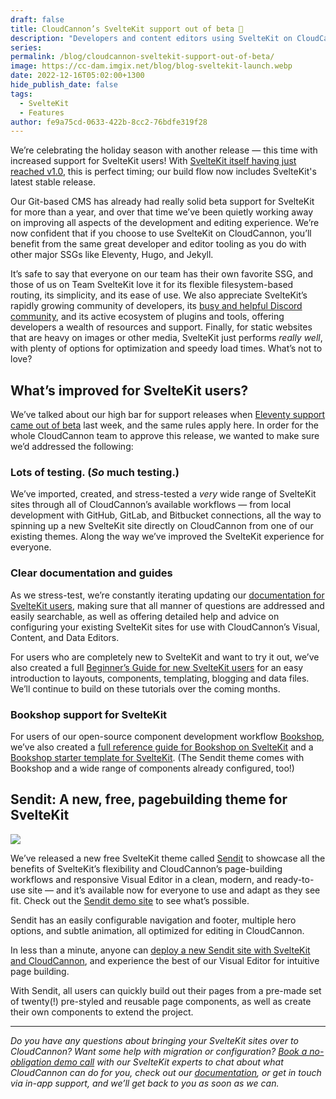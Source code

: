 ```yaml
---
draft: false
title: CloudCannon’s SvelteKit support out of beta 🎉
description: "Developers and content editors using SvelteKit on CloudCannon will now benefit from the same great tooling, tutorials, and documentation  as users of other major SSGs like Eleventy, Hugo, and Jekyll —\_as well as a free new theme!"
series:
permalink: /blog/cloudcannon-sveltekit-support-out-of-beta/
image: https://cc-dam.imgix.net/blog/blog-sveltekit-launch.webp
date: 2022-12-16T05:02:00+1300
hide_publish_date: false
tags:
  - SvelteKit
  - Features
author: fe9a75cd-0633-422b-8cc2-76bdfe319f28
---
```

We’re celebrating the holiday season with another release — this time with increased support for SvelteKit users\! With [SvelteKit itself having just reached v1.0](https://svelte.dev/blog/announcing-sveltekit-1.0), this is perfect timing; our build flow now includes SvelteKit's latest stable release.&nbsp;

Our Git-based CMS has already had really solid beta support for SvelteKit for more than a year, and over that time we’ve been quietly working away on improving all aspects of the development and editing experience. We’re now confident that if you choose to use SvelteKit on CloudCannon, you’ll benefit from the same great developer and editor tooling as you do with other major SSGs like Eleventy, Hugo, and Jekyll.

It’s safe to say that everyone on our team has their own favorite SSG, and those of us on Team SvelteKit love it for its flexible filesystem-based routing, its simplicity, and its ease of use. We also appreciate SvelteKit’s rapidly growing community of developers, its [busy and helpful Discord community](https://svelte.dev/chat), and its active ecosystem of plugins and tools, offering developers a wealth of resources and support. Finally, for static websites that are heavy on images or other media, SvelteKit just performs *really well*, with plenty of options for optimization and speedy load times. What’s not to love?

## What’s improved for SvelteKit users?

We’ve talked about our high bar for support releases when [Eleventy support came out of beta](https://cloudcannon.com/blog/new-eleventy-features-a-new-theme-and-full-eleventy-support/) last week, and the same rules apply here. In order for the whole CloudCannon team to approve this release, we wanted to make sure we’d addressed the following:

### Lots of testing. (*So* much testing.)

We’ve imported, created, and stress-tested a *very* wide range of SvelteKit sites through all of CloudCannon’s available workflows — from local development with GitHub, GitLab, and Bitbucket connections, all the way to spinning up a new SvelteKit site directly on CloudCannon from one of our existing themes. Along the way we’ve improved the SvelteKit experience for everyone.

### Clear documentation and guides

As we stress-test, we’re constantly iterating updating our [documentation for SvelteKit users](https://cloudcannon.com/documentation/?ssg=SvelteKit), making sure that all manner of questions are addressed and easily searchable, as well as offering detailed help and advice on configuring your existing SvelteKit sites for use with CloudCannon’s Visual, Content, and Data Editors.

For users who are completely new to SvelteKit and want to try it out, we’ve also created a full [Beginner’s Guide for new SvelteKit users](/tutorials/sveltekit-beginner-tutorial/) for an easy introduction to layouts, components, templating, blogging and data files. We’ll continue to build on these tutorials over the coming months.

### Bookshop support for SvelteKit

For users of our open-source component development workflow [Bookshop](https://github.com/CloudCannon/bookshop), we’ve also created a [full reference guide for Bookshop on SvelteKit](https://github.com/CloudCannon/bookshop/blob/main/guides/sveltekit.adoc) and a [Bookshop starter template for SvelteKit](https://github.com/CloudCannon/sveltekit-bookshop-starter/). (The Sendit theme comes with Bookshop and a wide range of components already configured, too\!)

## Sendit: A new, free, pagebuilding theme for SvelteKit

![](https://cc-dam.imgix.net/blog/blog-eleventy-launch-sendit.jpg)

We’ve released a new free SvelteKit theme called [Sendit](https://cloudcannon.com/community/themes/sendit/) to showcase all the benefits of SvelteKit’s flexibility and CloudCannon’s page-building workflows and responsive Visual Editor in a clean, modern, and ready-to-use site — and it’s available now for everyone to use and adapt as they see fit. Check out the [Sendit demo site](https://pleasant-worm.cloudvent.net/) to see what’s possible.

Sendit has an easily configurable navigation and footer, multiple hero options, and subtle animation, all optimized for editing in CloudCannon.

In less than a minute, anyone can [deploy a new Sendit site with SvelteKit and CloudCannon](https://app.cloudcannon.com/register#sites/connect/github/CloudCannon/sendit-sveltekit-template), and experience the best of our Visual Editor for intuitive page building.

With Sendit, all users can quickly build out their pages from a pre-made set of twenty(\!) pre-styled and reusable page components, as well as create their own components to extend the project.

---

*Do you have any questions about bringing your SvelteKit sites over to CloudCannon? Want some help with migration or configuration? [Book a no-obligation demo call](https://cloudcannon.com/book-a-demo/) with our SvelteKit experts to chat about what CloudCannon can do for you, check out our [documentation](https://cloudcannon.com/documentation/?ssg=SvelteKit), or get in touch via in-app support, and we’ll get back to you as soon as we can.*